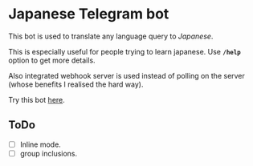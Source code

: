# Japanese Telegram bot

This bot is used to translate any language query to *Japanese*.

This is especially useful for people trying to learn japanese. Use **`/help`** option to get more details.

Also integrated webhook server is used instead of polling on the server (whose benefits I realised the hard way).

Try this bot [here](https://t.me/speakJapaneseBot).

## ToDo
- [ ] Inline mode.
- [ ] group inclusions.
